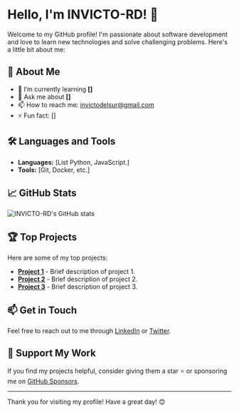 # Hello, I'm INVICTO-RD! 👋

Welcome to my GitHub profile! I'm passionate about software development and love to learn new technologies and solve challenging problems. Here's a little bit about me:

## 🚀 About Me

- 🌱 I’m currently learning **[]**
- 💬 Ask me about **[]**
- 📫 How to reach me: [invictodelsur@gmail.com](marcos:invictodelsur@gmail.com)
- ⚡ Fun fact: []

## 🛠️ Languages and Tools

- **Languages:** [List Python, JavaScript.]
- **Tools:** [Git, Docker, etc.]

## 📈 GitHub Stats

![INVICTO-RD's GitHub stats](https://github-readme-stats.vercel.app/api?username=INVICTO-RD&show_icons=true&theme=radical)

## 🏆 Top Projects

Here are some of my top projects:

- [**Project 1**](https://github.com/INVICTO-RD/NUNGUNO) - Brief description of project 1.
- [**Project 2**](https://github.com/INVICTO-RD/NINGUNO-2) - Brief description of project 2.
- [**Project 3**](https://github.com/INVICTO-RD/NINGUNO-3) - Brief description of project 3.

## 📫 Get in Touch

Feel free to reach out to me through [LinkedIn](https://www.linkedin.com/in/your-profile) or [Twitter](https://twitter.com/your-profile).

## 🌟 Support My Work

If you find my projects helpful, consider giving them a star ⭐ or sponsoring me on [GitHub Sponsors](https://github.com/sponsors/your-username).

---

Thank you for visiting my profile! Have a great day! 😊

